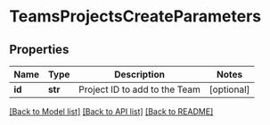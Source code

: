 # TeamsProjectsCreateParameters

## Properties
Name | Type | Description | Notes
------------ | ------------- | ------------- | -------------
**id** | **str** | Project ID to add to the Team | [optional] 

[[Back to Model list]](../README.md#documentation-for-models) [[Back to API list]](../README.md#documentation-for-api-endpoints) [[Back to README]](../README.md)


